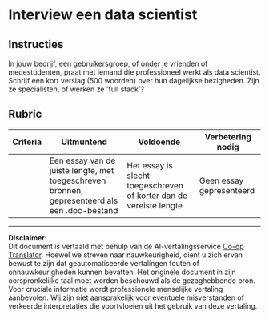 <!--
CO_OP_TRANSLATOR_METADATA:
{
  "original_hash": "70d65aeddc06170bc1aed5b27805f930",
  "translation_date": "2025-09-05T19:37:21+00:00",
  "source_file": "1-Introduction/4-techniques-of-ML/assignment.md",
  "language_code": "nl"
}
-->
# Interview een data scientist

## Instructies

In jouw bedrijf, een gebruikersgroep, of onder je vrienden of medestudenten, praat met iemand die professioneel werkt als data scientist. Schrijf een kort verslag (500 woorden) over hun dagelijkse bezigheden. Zijn ze specialisten, of werken ze 'full stack'?

## Rubric

| Criteria | Uitmuntend                                                                         | Voldoende                                                        | Verbetering nodig     |
| -------- | ---------------------------------------------------------------------------------- | ---------------------------------------------------------------- | --------------------- |
|          | Een essay van de juiste lengte, met toegeschreven bronnen, gepresenteerd als een .doc-bestand | Het essay is slecht toegeschreven of korter dan de vereiste lengte | Geen essay gepresenteerd |

---

**Disclaimer**:  
Dit document is vertaald met behulp van de AI-vertalingsservice [Co-op Translator](https://github.com/Azure/co-op-translator). Hoewel we streven naar nauwkeurigheid, dient u zich ervan bewust te zijn dat geautomatiseerde vertalingen fouten of onnauwkeurigheden kunnen bevatten. Het originele document in zijn oorspronkelijke taal moet worden beschouwd als de gezaghebbende bron. Voor cruciale informatie wordt professionele menselijke vertaling aanbevolen. Wij zijn niet aansprakelijk voor eventuele misverstanden of verkeerde interpretaties die voortvloeien uit het gebruik van deze vertaling.